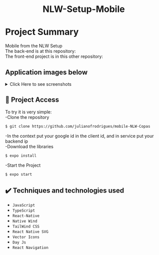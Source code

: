 <h1 align="center"> NLW-Setup-Mobile </h1>

# Project Summary
Mobile from the NLW Setup<br>
The back-end is at this repository: <br>
The front-end project is in this other repository:

## Application images below 
<details> <summary> Click Here to see screenshots </summary>
  
  ![cover]()
  ![login]() 
  ![create]() 
  ![pools]() 
  ![games]()
  ![search]() 
     
</details>

## 📁 Project Access
To try it is very simple:<br>
-Clone the repository
```bash
$ git clone https://github.com/julianofrodrigues/mobile-NLW-Copas
```
-In the context put your google id in the client id, and in service put your backend ip<br>
-Download the libraries
```bash
$ expo install
```
-Start the Project
```bash
$ expo start
```

## ✔️ Techniques and technologies used

- ``JavaScript``
- ``TypeScript``
- ``React-Native``
- ``Native Wind``
- ``TailWind CSS``
- ``React Native SVG``
- ``Vector Icons``
- ``Day Js``
- ``React Navigation``






